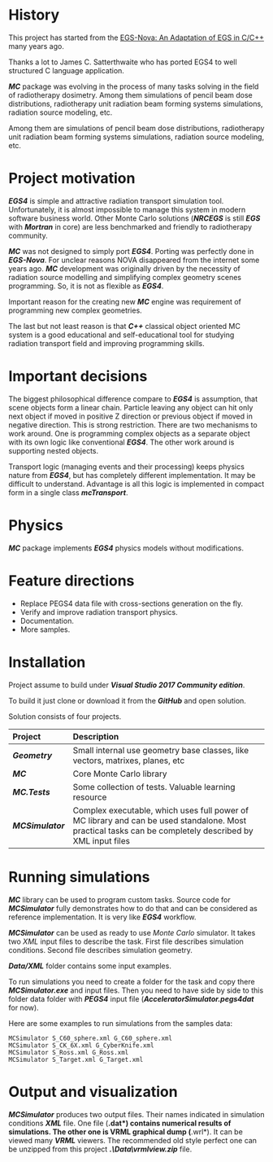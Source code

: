 History
=======
This project has started from the 
[EGS-Nova: An Adaptation of EGS in C/C++](http://rcwww.kek.jp/research/egs/epub/aap/js3nov98.html)
many years ago.

Thanks a lot to James C. Satterthwaite who has ported EGS4 to well structured C language application.

***MC*** package was evolving in the process of many tasks solving in the field of radiotherapy dosimetry.
Among them simulations of pencil beam dose distributions, radiotherapy unit radiation beam forming systems simulations, radiation source modeling, etc.

Among them are simulations of pencil beam dose distributions, radiotherapy unit radiation beam forming systems simulations, radiation source modeling, etc.


Project motivation
==================

***EGS4*** is simple and attractive radiation transport simulation tool. Unfortunately, it is almost impossible to manage this system in modern software business world. Other Monte Carlo solutions (***NRCEGS*** is still ***EGS*** with ***Mortran*** in core) are less benchmarked and friendly to radiotherapy community.

***MC*** was not designed to simply port ***EGS4***. Porting was perfectly done in ***EGS-Nova***. For unclear reasons NOVA disappeared from the internet some years ago. ***MC*** development was originally driven by the necessity of radiation source modelling and simplifying complex geometry scenes programming. So, it is not as flexible as ***EGS4***.

Important reason for the creating new ***MC*** engine was requirement of programming new complex geometries.

The last but not least reason is that ***C++*** classical object oriented MC system is a good educational and self-educational tool for studying radiation transport field and improving programming skills.


Important decisions
===================

The biggest philosophical difference compare to ***EGS4*** is assumption, that scene objects form a linear chain. Particle leaving any object can hit only next object if moved in positive Z direction or previous object if moved in negative direction. This is strong restriction. There are two mechanisms to work around. One is programming complex objects as a separate object with its own logic like conventional ***EGS4***. The other work around is supporting nested objects.

Transport logic (managing events and their processing) keeps physics nature from ***EGS4***, but has completely different implementation. It may be difficult to understand. Advantage is all this logic is implemented in compact form in a single class ***mcTransport***.


Physics
=======
***MC*** package implements ***EGS4*** physics models without modifications.

Feature directions
==================

- Replace PEGS4 data file with cross-sections generation on the fly.
- Verify and improve radiation transport physics.
- Documentation.
- More samples.


Installation
===================

Project assume to build under ***Visual Studio 2017 Community edition***.

To build it just clone or download it from the ***GitHub*** and open solution.

Solution consists of four projects.

| Project | Description |
| :---- | :---- |
| ***Geometry***  |Small internal use geometry base classes, like vectors, matrixes, planes, etc |
| ***MC***  | Core Monte Carlo library |
| ***MC.Tests***  | Some collection of tests. Valuable learning resource |
| ***MCSimulator***  | Complex executable, which uses full power of MC library and can be used standalone. Most practical tasks can be completely described by XML input files |


Running simulations
===================

***MC*** library can be used to program custom tasks. Source code for ***MCSimulator*** fully demonstrates how to do that and can be considered as reference implementation. It is very like ***EGS4*** workflow.

***MCSimulator*** can be used as ready to use *Monte Carlo* simulator. It takes two *XML* input files to describe the task. First file describes simulation conditions. Second file describes simulation geometry.

***Data/XML*** folder contains some input examples.

To run simulations you need to create a folder for the task and copy there ***MCSimulator.exe*** and input files. Then you need to have side by side to this folder data folder with ***PEGS4*** input file (***AcceleratorSimulator.pegs4dat*** for now).

Here are some examples to run simulations from the samples data:

	MCSimulator S_C60_sphere.xml G_C60_sphere.xml
	MCSimulator S_CK_6X.xml G_CyberKnife.xml
	MCSimulator S_Ross.xml G_Ross.xml
	MCSimulator S_Target.xml G_Target.xml


Output and visualization
========================

***MCSimulator*** produces two output files. Their names indicated in simulation conditions ***XML*** file. One file (**.dat*) contains numerical results of simulations. The other one is VRML graphical dump (**.wrl*). It can be viewed many ***VRML*** viewers. The recommended old style perfect one can be unzipped from this project ***.\Data\vrmlview.zip*** file.
